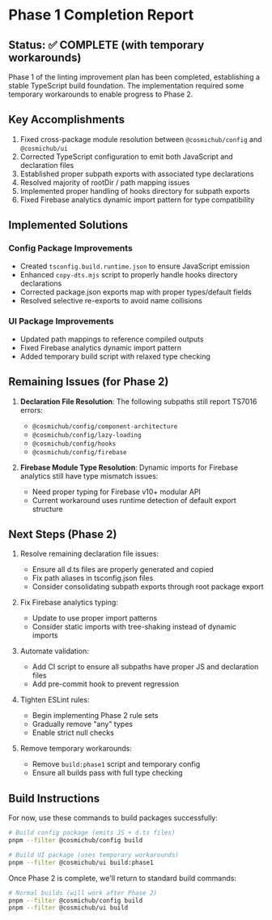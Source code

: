 # Phase 1 Completion Report

## Status: ✅ COMPLETE (with temporary workarounds)

Phase 1 of the linting improvement plan has been completed, establishing a stable TypeScript build foundation. The implementation required some temporary workarounds to enable progress to Phase 2.

## Key Accomplishments

1. Fixed cross-package module resolution between `@cosmichub/config` and `@cosmichub/ui`
2. Corrected TypeScript configuration to emit both JavaScript and declaration files
3. Established proper subpath exports with associated type declarations
4. Resolved majority of rootDir / path mapping issues
5. Implemented proper handling of hooks directory for subpath exports
6. Fixed Firebase analytics dynamic import pattern for type compatibility

## Implemented Solutions

### Config Package Improvements

- Created `tsconfig.build.runtime.json` to ensure JavaScript emission
- Enhanced `copy-dts.mjs` script to properly handle hooks directory declarations
- Corrected package.json exports map with proper types/default fields
- Resolved selective re-exports to avoid name collisions

### UI Package Improvements

- Updated path mappings to reference compiled outputs
- Fixed Firebase analytics dynamic import pattern
- Added temporary build script with relaxed type checking

## Remaining Issues (for Phase 2)

1. **Declaration File Resolution**: The following subpaths still report TS7016 errors:
   - `@cosmichub/config/component-architecture`
   - `@cosmichub/config/lazy-loading`
   - `@cosmichub/config/hooks`
   - `@cosmichub/config/firebase`

2. **Firebase Module Type Resolution**: Dynamic imports for Firebase analytics still have type mismatch issues:
   - Need proper typing for Firebase v10+ modular API
   - Current workaround uses runtime detection of default export structure

## Next Steps (Phase 2)

1. Resolve remaining declaration file issues:
   - Ensure all d.ts files are properly generated and copied
   - Fix path aliases in tsconfig.json files
   - Consider consolidating subpath exports through root package export

2. Fix Firebase analytics typing:
   - Update to use proper import patterns
   - Consider static imports with tree-shaking instead of dynamic imports

3. Automate validation:
   - Add CI script to ensure all subpaths have proper JS and declaration files
   - Add pre-commit hook to prevent regression

4. Tighten ESLint rules:
   - Begin implementing Phase 2 rule sets
   - Gradually remove "any" types
   - Enable strict null checks

5. Remove temporary workarounds:
   - Remove `build:phase1` script and temporary config
   - Ensure all builds pass with full type checking

## Build Instructions

For now, use these commands to build packages successfully:

```bash
# Build config package (emits JS + d.ts files)
pnpm --filter @cosmichub/config build

# Build UI package (uses temporary workarounds)
pnpm --filter @cosmichub/ui build:phase1
```

Once Phase 2 is complete, we'll return to standard build commands:

```bash
# Normal builds (will work after Phase 2)
pnpm --filter @cosmichub/config build
pnpm --filter @cosmichub/ui build
```
